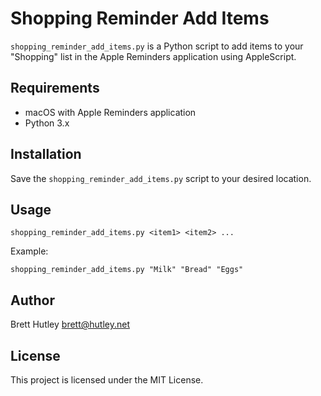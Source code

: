 # Shopping Reminder Add Items

`shopping_reminder_add_items.py` is a Python script to add items to your "Shopping" list in the Apple Reminders application using AppleScript.

## Requirements

- macOS with Apple Reminders application
- Python 3.x

## Installation

Save the `shopping_reminder_add_items.py` script to your desired location.

## Usage

```
shopping_reminder_add_items.py <item1> <item2> ...
```

Example:

```
shopping_reminder_add_items.py "Milk" "Bread" "Eggs"
```

## Author

Brett Hutley <brett@hutley.net>

## License

This project is licensed under the MIT License.

